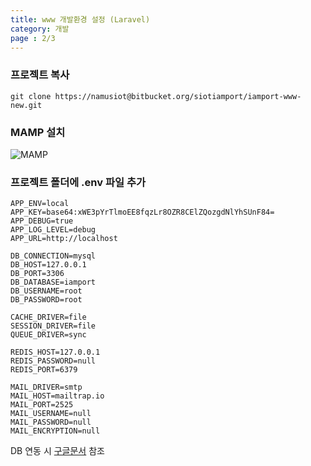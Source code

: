 ```yaml
---
title: www 개발환경 설정 (Laravel)
category: 개발
page : 2/3
---
```


### 프로젝트 복사
```
git clone https://namusiot@bitbucket.org/siotiamport/iamport-www-new.git
```

### MAMP 설치
![MAMP](https://www.mamp.info/en/images/screenshots/en_mamp-start.jpg)

### 프로젝트 폴더에 .env 파일 추가

	APP_ENV=local
	APP_KEY=base64:xWE3pYrTlmoEE8fqzLr8OZR8CElZQozgdNlYhSUnF84=
	APP_DEBUG=true
	APP_LOG_LEVEL=debug
	APP_URL=http://localhost
	
	DB_CONNECTION=mysql
	DB_HOST=127.0.0.1
	DB_PORT=3306
	DB_DATABASE=iamport
	DB_USERNAME=root
	DB_PASSWORD=root
	
	CACHE_DRIVER=file
	SESSION_DRIVER=file
	QUEUE_DRIVER=sync
	
	REDIS_HOST=127.0.0.1
	REDIS_PASSWORD=null
	REDIS_PORT=6379
	
	MAIL_DRIVER=smtp
	MAIL_HOST=mailtrap.io
	MAIL_PORT=2525
	MAIL_USERNAME=null
	MAIL_PASSWORD=null
	MAIL_ENCRYPTION=null

DB 연동 시 [구글문서](https://docs.google.com/document/d/1LdF2NSJrOlW7-JgBXQF4Hi-dzcTjHa8EwFRUy0Z8iiM/edit) 참조